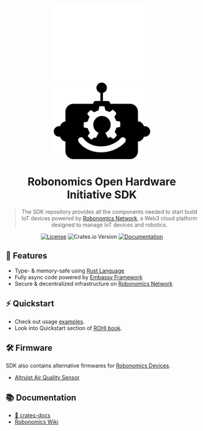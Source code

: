 <div align="center">
  
![ROHI Logo](./docs/images/robo-hw-logo-white.png#gh-dark-mode-only)
![ROHI Logo](./docs/images/robo-hw-logo-black.png#gh-light-mode-only)
  
# Robonomics Open Hardware Initiative SDK


> The SDK repository provides all the components needed to start build IoT devices
> powered by [Robonomics Network](https://robonomics.network/), a Web3 cloud platform
> designed to manage IoT devices and robotics.

[![License](https://img.shields.io/badge/License-Apache_2.0-blue.svg)](https://opensource.org/licenses/Apache-2.0) ![Crates.io Version](https://img.shields.io/crates/v/rohi-hal) [![Documentation](https://docs.rs/rohi-hal/badge.svg)](https://docs.rs/rohi-hal)

</div>

## 🌟 Features

* Type- & memory-safe using [Rust Language](https://www.rust-lang.org/)
* Fully async code powered by [Embassy Framework](https://embassy.dev/)
* Secure & decentralized infrastructure on [Robonomics Network](https://robonomics.network/)

## ⚡ Quickstart

* Check out usage [examples](examples/src/bin).
* Look into Quickstart section of [ROHI book](https://rohi.akagi.dev).

## 🛠️ Firmware

SDK also contains alternative firmwares for [Robonomics Devices](https://robonomics.network/devices/).

* [Altruist Air Quality Sensor](https://github.com/akagi-dev/rohi-sdk/tree/master/altruist#-altruist-firmware)

## 📚 Documentation

* [🦀 crates-docs](https://docs.rs/rohi-hal)
* [Robonomics Wiki](https://wiki.robonomics.network/)
